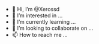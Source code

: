 - 👋 Hi, I’m @Xerossd
- 👀 I’m interested in ...
- 🌱 I’m currently learning ...
- 💞️ I’m looking to collaborate on ...
- 📫 How to reach me ...

<!---
Xerossd/Xerossd is a ✨ special ✨ repository because its `README.md` (this file) appears on your GitHub profile.
You can click the Preview link to take a look at your changes.
--->
